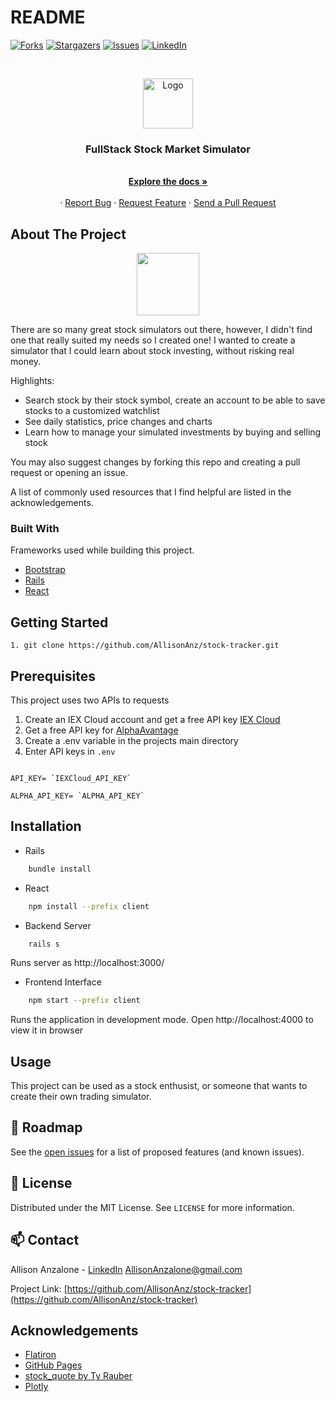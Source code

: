 # README

[![Forks][forks-shield]][forks-url]
[![Stargazers][stars-shield]][stars-url]
[![Issues][issues-shield]][issues-url]
[![LinkedIn][linkedin-shield]][linkedin-url]



<!-- PROJECT LOGO -->
<br />
<p align="center">
  <a href="https://github.com/AllisonAnz/stock-tracker">
    <img src="https://www.kindpng.com/picc/m/78-788160_transparent-stock-market-icon-png-png-download.png" alt="Logo" width="80" height="80">
  </a>

  <h3 align="center">FullStack Stock Market Simulator</h3>

  <p align="center">
    
   <br />
    <a href="https://github.com/AllisonAnz/stock-tracker#readme"><strong>Explore the docs »</strong></a>
    <br />
    <br />
    ·
    <a href="https://github.com/AllisonAnz/stock-tracker/issues">Report Bug</a>
    ·
    <a href="https://github.com/AllisonAnz/stock-tracker/issues">Request Feature</a>
    ·
    <a href="https://github.com/AllisonAnz/stock-tracker/pulls">Send a Pull Request</a>
  </p>
</p>

<!-- ABOUT THE PROJECT -->
## About The Project
 <p align="center">
<img src="https://media.giphy.com/media/7EX33f6oVyuPSMrSOV/giphy.gif" width="100" height="100" />
</p>


There are so many great stock simulators out there, however, I didn't find one that really suited my needs so I created one! I wanted to create a simulator that I could learn about stock investing, without risking real money. 

Highlights:
* Search stock by their stock symbol, create an account to be able to save stocks to a customized watchlist
* See daily statistics, price changes and charts
* Learn how to manage your simulated investments by buying and selling stock

You may also suggest changes by forking this repo and creating a pull request or opening an issue.

A list of commonly used resources that I find helpful are listed in the acknowledgements.

### Built With
 Frameworks used while building this project. 
* [Bootstrap](https://getbootstrap.com)
* [Rails](https://rubyonrails.org/)
* [React](https://reactjs.org/)


<!-- GETTING STARTED -->
## Getting Started

``` 
1. git clone https://github.com/AllisonAnz/stock-tracker.git
```

## Prerequisites

This project uses two APIs to requests
1. Create an IEX Cloud account and get a free API key [IEX Cloud](https://iexcloud.io/)
2. Get a free API key for [AlphaAvantage](https://www.alphavantage.co/)
3. Create a .env variable in the projects main directory 
4. Enter API keys in `.env`
```JS

API_KEY= `IEXCloud_API_KEY`

ALPHA_API_KEY= `ALPHA_API_KEY`
```

## Installation
* Rails
```sh
    bundle install 
```
* React
```sh
    npm install --prefix client
```

* Backend Server 
```sh
    rails s
```
Runs server as http://localhost:3000/

* Frontend Interface
```sh
    npm start --prefix client
```
Runs the application in development mode.
Open http://localhost:4000 to view it in browser


<!-- USAGE EXAMPLES -->
## Usage

This project can be used as a stock enthusist, or someone that wants to create their own trading simulator. 


<!-- ROADMAP -->
## 🚧 Roadmap

See the [open issues](https://github.com/AllisonAnz/stock-tracker/issues) for a list of proposed features (and known issues).


<!-- LICENSE -->
## 📝 License

Distributed under the MIT License. See `LICENSE` for more information.


<!-- CONTACT -->
## 📫 Contact

Allison Anzalone - [LinkedIn](https://www.linkedin.com/in/allison-anzalone/) AllisonAnzalone@gmail.com

Project Link: [https://github.com/AllisonAnz/stock-tracker](https://github.com/AllisonAnz/stock-tracker)



<!-- ACKNOWLEDGEMENTS -->
## Acknowledgements
* [Flatiron](https://flatironschool.com/welcome-to-flatiron-school/)
* [GitHub Pages](https://pages.github.com)
* [stock_quote by Ty Rauber](https://rubygems.org/gems/stock_quote/versions/3.0.0)
* [Plotly](https://plotly.com/javascript/react/)





<!-- MARKDOWN LINKS & IMAGES -->
<!-- https://www.markdownguide.org/basic-syntax/#reference-style-links -->
[forks-shield]: https://img.shields.io/github/forks/roshanlam/ReadMeTemplate?style=for-the-badge
[forks-url]: https://github.com/AllisonAnz/stock-tracker/network/members
[stars-shield]: https://img.shields.io/github/stars/roshanlam/ReadMeTemplate?style=for-the-badge
[stars-url]: https://github.com/AllisonAnz/stock-tracker/stargazers
[issues-shield]: https://img.shields.io/github/issues/roshanlam/ReadMeTemplate?style=for-the-badge
[issues-url]: https://github.com/AllisonAnz/stock-tracker/issues
[linkedin-shield]: https://img.shields.io/badge/-LinkedIn-black.svg?style=flat-square&logo=linkedin&colorB=555
[linkedin-url]: https://www.linkedin.com/in/allison-anzalone/
